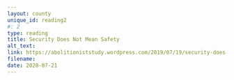 ```yaml
---
layout: county 
unique_id: reading2
#: 2
type: reading
title: Security Does Not Mean Safety
alt_text: 
link: https://abolitioniststudy.wordpress.com/2019/07/19/security-does-not-mean-safety-1/
filename: 
date: 2020-07-21
---
```

